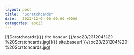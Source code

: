 ```yaml
---
layout: post
title:  "Scratchcards"
date:   2023-12-04 00:00:00 +0000
categories: aoc23
---
```


[![Scratchcards]({{ site.baseurl }}/aoc23/231204%20-%20Scratchcards.jpg)]({{ site.baseurl }}/aoc23/231204%20-%20Scratchcards.jpg)

